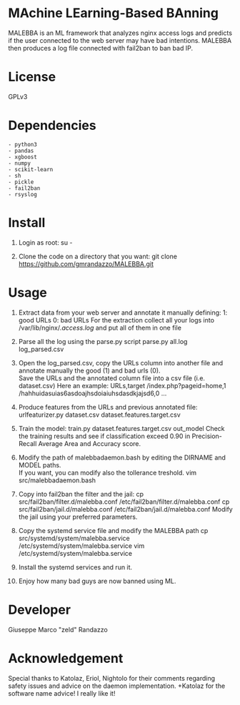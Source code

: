 # MAchine LEarning-Based BAnning 

MALEBBA is an ML framework that analyzes nginx access logs
and predicts if the user connected to the web server may have bad intentions.
MALEBBA then produces a log file connected with fail2ban to ban bad IP.

License
=======
GPLv3

Dependencies
============

    - python3
    - pandas
    - xgboost
    - numpy
    - scikit-learn
    - sh
    - pickle
    - fail2ban
    - rsyslog

Install
=======

1) Login as root: su -

2) Clone the code on a directory that you want: git clone https://github.com/gmrandazzo/MALEBBA.git

Usage
=====

1) Extract data from your web server and annotate it manually defining:
   1: good URLs
   0: bad URLs
   For the extraction collect all your logs into /var/lib/nginx/*.access.log* and put all of them in one file

2) Parse all the log using the parse.py script
   parse.py all.log log_parsed.csv

3) Open the log_parsed.csv, copy the URLs column into another file and annotate manually the good (1)  and bad urls (0).   
   Save the URLs and the annotated column file into a csv file (i.e. dataset.csv)
   Here an example:
   URLs,target
   /index.php?pageid=home,1
   /hahhuidasuias6asdoajhsdoiaiuhsdasdkjajsd6,0
   ...

4) Produce features from the URLs and previous annotated file: urlfeaturizer.py dataset.csv dataset.features.target.csv
  

5) Train the model: train.py dataset.features.target.csv out_model
   Check the training results and see if classification exceed 0.90 in Precision-Recall Average Area and Accuracy score.

6) Modify the path of malebbadaemon.bash by editing the DIRNAME and MODEL paths.   
   If you want, you can modify also the tollerance treshold.
   vim src/malebbadaemon.bash

7) Copy into fail2ban the filter and the jail:
   cp src/fail2ban/filter.d/malebba.conf /etc/fail2ban/filter.d/malebba.conf
   cp src/fail2ban/jail.d/malebba.conf /etc/fail2ban/jail.d/malebba.conf
   Modify the jail using your preferred parameters.
  
8) Copy the systemd service file and modify the MALEBBA path
   cp src/systemd/system/malebba.service /etc/systemd/system/malebba.service
   vim /etc/systemd/system/malebba.service

9) Install the systemd services and run it.

10) Enjoy how many bad guys are now banned using ML.


Developer
=========
Giuseppe Marco "zeld" Randazzo <gmrandazzo AT gmail DOT com>


Acknowledgement
===============

Special thanks to Katolaz, Eriol, Nightolo for their comments regarding safety issues and advice on the daemon implementation. 
+Katolaz for the software name advice! I really like it!

